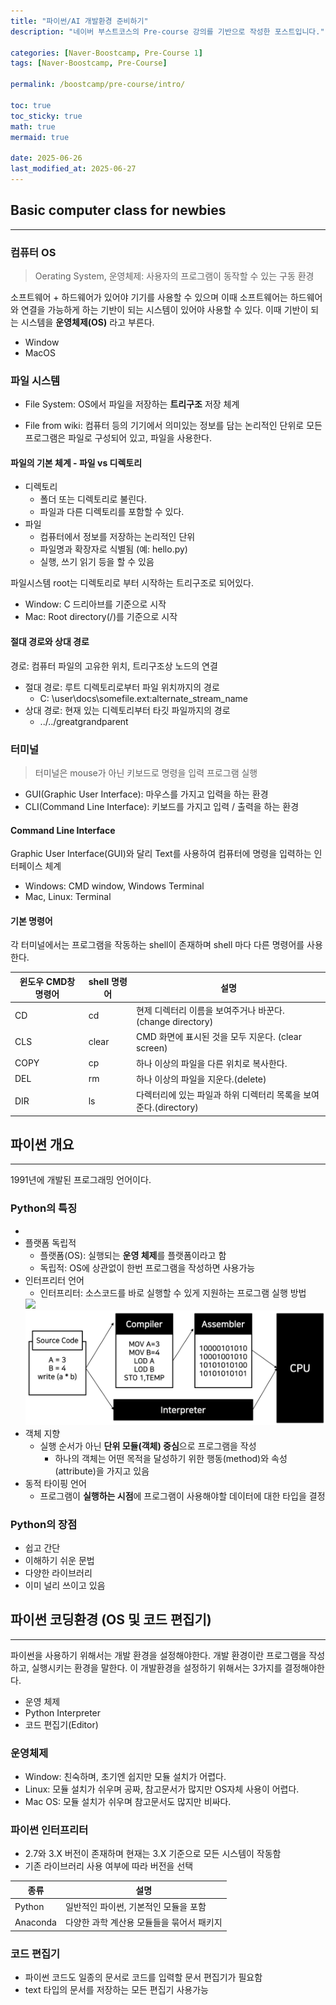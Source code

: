 ```yaml
---
title: "파이썬/AI 개발환경 준비하기"
description: "네이버 부스트코스의 Pre-course 강의를 기반으로 작성한 포스트입니다."

categories: [Naver-Boostcamp, Pre-Course 1]
tags: [Naver-Boostcamp, Pre-Course]

permalink: /boostcamp/pre-course/intro/

toc: true
toc_sticky: true
math: true
mermaid: true

date: 2025-06-26
last_modified_at: 2025-06-27
---
```


## Basic computer class for newbies
-----------

### 컴퓨터 OS

> Oerating System, 운영체제: 사용자의 프로그램이 동작할 수 있는 구동 환경

소프트웨어 + 하드웨어가 있어야 기기를 사용할 수 있으며 이때 소프트웨어는 하드웨어와 연결을 가능하게 하는 기반이 되는 시스템이 있어야 사용할 수 있다. 이때 기반이 되는 시스템을 **운영체제(OS)** 라고 부른다.

- Window
- MacOS

### 파일 시스템

- File System: OS에서 파일을 저장하는 **트리구조** 저장 체계

- File from wiki: 컴퓨터 등의 기기에서 의미있는 정보를 담는 논리적인 단위로 모든 프로그램은 파일로 구성되어 있고, 파일을 사용한다.

#### 파일의 기본 체계 - 파일 vs 디렉토리

- 디렉토리
    - 폴더 또는 디렉토리로 불린다.
    - 파일과 다른 디렉토리를 포함할 수 있다.
- 파일
    - 컴퓨터에서 정보를 저장하는 논리적인 단위
    - 파일명과 확장자로 식별됨 (예: hello.py)
    - 실행, 쓰기 읽기 등을 할 수 있음

파일시스템 root는 디렉토리로 부터 시작하는 트리구조로 되어있다.
- Window: C 드리아브를 기준으로 시작
- Mac: Root directory(/)를 기준으로 시작

#### 절대 경로와 상대 경로

경로: 컴퓨터 파일의 고유한 위치, 트리구조상 노드의 연결

- 절대 경로: 루트 디렉토리로부터 파일 위치까지의 경로
    - C: \user\docs\somefile.ext:alternate_stream_name
- 상대 경로: 현재 있는 디렉토리부터 타깃 파일까지의 경로
    - ../../greatgrandparent

### 터미널

> 터미널은 mouse가 아닌 키보드로 명령을 입력 프로그램 실행

- GUI(Graphic User Interface): 마우스를 가지고 입력을 하는 환경
- CLI(Command Line Interface): 키보드를 가지고 입력 / 출력을 하는 환경

#### Command Line Interface

Graphic User Interface(GUI)와 달리 Text를 사용하여 컴퓨터에 명령을 입력하는 인터페이스 체계
- Windows: CMD window, Windows Terminal
- Mac, Linux: Terminal

#### 기본 명령어

각 터미널에서는 프로그램을 작동하는 shell이 존재하며 shell 마다 다른 명령어를 사용한다.

|윈도우 CMD창 명령어|shell 명령어|설명|
|-------------|------------|---|
|CD|cd|현제 디렉터리 이름을 보여주거나 바꾼다. (change directory)|
|CLS|clear|CMD 화면에 표시된 것을 모두 지운다. (clear screen)|
|COPY|cp|하나 이상의 파일을 다른 위치로 복사한다.|
|DEL|rm|하나 이상의 파일을 지운다.(delete)|
|DIR|ls|다렉터리에 있는 파일과 하위 디렉터리 목록을 보여준다.(directory)|

## 파이썬 개요
----------

1991년에 개발된 프로그래밍 언어이다.

### Python의 특징

- 
- 플랫폼 독립적
    - 플랫폼(OS): 실행되는 **운영 체제**를 플랫폼이라고 함
    - 독립적: OS에 상관없이 한번 프로그램을 작성하면 사용가능
- 인터프리터 언어
    - 인터프리터: 소스코드를 바로 실행할 수 있게 지원하는 프로그램 실행 방법
    <img src="https://miro.medium.com/v2/resize:fit:1400/1*nn7FTRIPqjGAEroR-ngVxg.png">
    <img src="../assets/img/post/compiler_VS_interpreter.png">
- 객체 지향
    - 실행 순서가 아닌 **단위 모듈(객체) 중심**으로 프로그램을 작성
        - 하나의 객체는 어떤 목적을 달성하기 위한 행동(method)와 속성(attribute)을 가지고 있음
- 동적 타이핑 언어
    - 프로그램이 **실행하는 시점**에 프로그램이 사용해야할 데이터에 대한 타입을 결정

### Python의 장점

- 쉽고 간단
- 이해하기 쉬운 문법
- 다양한 라이브러리
- 이미 널리 쓰이고 있음

## 파이썬 코딩환경 (OS 및 코드 편집기)
----------

파이썬을 사용하기 위해서는 개발 환경을 설정해야한다. 개발 환경이란 프로그램을 작성하고, 실행시키는 환경을 말한다. 이 개발환경을 설정하기 위해서는 3가지를 결정해야한다.

- 운영 체제
- Python Interpreter
- 코드 편집기(Editor)

### 운영체제

- Window: 친숙하며, 초기엔 쉽지만 모듈 설치가 어렵다.
- Linux: 모듈 설치가 쉬우며 공짜, 참고문서가 많지만 OS자체 사용이 어렵다.
- Mac OS: 모듈 설치가 쉬우며 참고문서도 많지만 비싸다.

### 파이썬 인터프리터

- 2.7와 3.X 버전이 존재하며 현재는 3.X 기준으로 모든 시스템이 작동함
- 기존 라이브러리 사용 여부에 따라 버전을 선택

|종류|설명|
|----|----|
|Python|일반적인 파이썬, 기본적인 모듈을 포함|
|Anaconda|다양한 과학 계산용 모듈들을 묶어서 패키지|

### 코드 편집기

- 파이썬 코드도 일종의 문서로 코드를 입력할 문서 편집기가 필요함
- text 타입의 문서를 저장하는 모든 편집기 사용가능